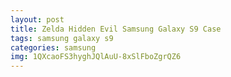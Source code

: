 ```yaml
---
layout: post
title: Zelda Hidden Evil Samsung Galaxy S9 Case
tags: samsung galaxy s9
categories: samsung
img: 1QXcaoFS3hyghJQlAuU-8xSlFboZgrQZ6
---
```

